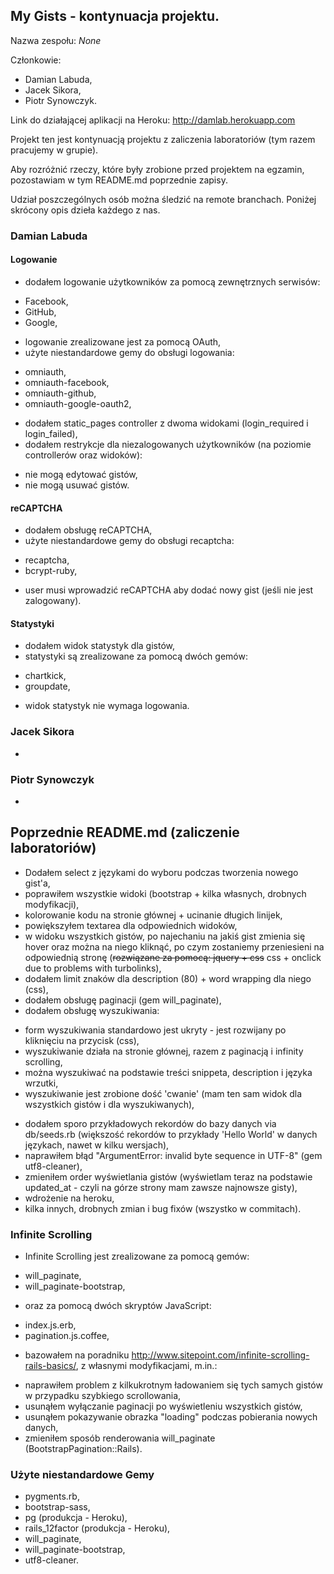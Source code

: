 ## My Gists - kontynuacja projektu.

Nazwa zespołu: *None*

Członkowie:
- Damian Labuda,
- Jacek Sikora,
- Piotr Synowczyk.

Link do działającej aplikacji na Heroku: http://damlab.herokuapp.com

Projekt ten jest kontynuacją projektu z zaliczenia laboratoriów (tym razem pracujemy w grupie).

Aby rozróżnić rzeczy, które były zrobione przed projektem na egzamin, pozostawiam w tym README.md poprzednie zapisy.

Udział poszczególnych osób można śledzić na remote branchach. Poniżej skrócony opis dzieła każdego z nas.


### Damian Labuda

#### Logowanie
* dodałem logowanie użytkowników za pomocą zewnętrznych serwisów:
 - Facebook,
 - GitHub,
 - Google,
* logowanie zrealizowane jest za pomocą OAuth,
* użyte niestandardowe gemy do obsługi logowania:
 - omniauth,
 - omniauth-facebook,
 - omniauth-github,
 - omniauth-google-oauth2,
* dodałem static_pages controller z dwoma widokami (login_required i login_failed),
* dodałem restrykcje dla niezalogowanych użytkowników (na poziomie controllerów oraz widoków):
 - nie mogą edytować gistów,
 - nie mogą usuwać gistów.

#### reCAPTCHA
* dodałem obsługę reCAPTCHA,
* użyte niestandardowe gemy do obsługi recaptcha:
 - recaptcha,
 - bcrypt-ruby,
* user musi wprowadzić reCAPTCHA aby dodać nowy gist (jeśli nie jest zalogowany).

#### Statystyki
* dodałem widok statystyk dla gistów,
* statystyki są zrealizowane za pomocą dwóch gemów:
 - chartkick,
 - groupdate,
* widok statystyk nie wymaga logowania.


### Jacek Sikora
-


### Piotr Synowczyk
-


## Poprzednie README.md (zaliczenie laboratoriów)

* Dodałem select z językami do wyboru podczas tworzenia nowego gist'a,
* poprawiłem wszystkie widoki (bootstrap + kilka własnych, drobnych modyfikacji),
* kolorowanie kodu na stronie głównej + ucinanie długich linijek,
* powiększyłem textarea dla odpowiednich widoków,
* w widoku wszystkich gistów, po najechaniu na jakiś gist zmienia się hover oraz można na niego kliknąć, po czym zostaniemy przeniesieni na odpowiednią stronę (~~rozwiązane za pomocą: jquery + css~~ css + onclick due to problems with turbolinks),
* dodałem limit znaków dla description (80) + word wrapping dla niego (css),
* dodałem obsługę paginacji (gem will_paginate),
* dodałem obsługę wyszukiwania:
 - form wyszukiwania standardowo jest ukryty - jest rozwijany po kliknięciu na przycisk (css),
 - wyszukiwanie działa na stronie głównej, razem z paginacją i infinity scrolling,
 - można wyszukiwać na podstawie treści snippeta, description i języka wrzutki,
 - wyszukiwanie jest zrobione dość 'cwanie' (mam ten sam widok dla wszystkich gistów i dla wyszukiwanych),
* dodałem sporo przykładowych rekordów do bazy danych via db/seeds.rb (większość rekordów to przykłady 'Hello World' w danych językach, nawet w kilku wersjach),
* naprawiłem błąd "ArgumentError: invalid byte sequence in UTF-8" (gem utf8-cleaner),
* zmieniłem order wyświetlania gistów (wyświetlam teraz na podstawie updated_at - czyli na górze strony mam zawsze najnowsze gisty),
* wdrożenie na heroku,
* kilka innych, drobnych zmian i bug fixów (wszystko w commitach).

### Infinite Scrolling

* Infinite Scrolling jest zrealizowane za pomocą gemów:
 - will_paginate,
 - will_paginate-bootstrap,
* oraz za pomocą dwóch skryptów JavaScript:
 - index.js.erb,
 - pagination.js.coffee,
* bazowałem na poradniku http://www.sitepoint.com/infinite-scrolling-rails-basics/, z własnymi modyfikacjami, m.in.:
 - naprawiłem problem z kilkukrotnym ładowaniem się tych samych gistów w przypadku szybkiego scrollowania,
 - usunąłem wyłączanie paginacji po wyświetleniu wszystkich gistów,
 - usunąłem pokazywanie obrazka "loading" podczas pobierania nowych danych,
 - zmieniłem sposób renderowania will_paginate (BootstrapPagination::Rails).

### Użyte niestandardowe Gemy

* pygments.rb,
* bootstrap-sass,
* pg (produkcja - Heroku),
* rails_12factor (produkcja - Heroku),
* will_paginate,
* will_paginate-bootstrap,
* utf8-cleaner.
